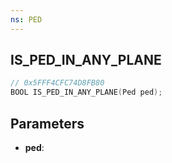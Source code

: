 ```yaml
---
ns: PED
---
```

## IS_PED_IN_ANY_PLANE

```c
// 0x5FFF4CFC74D8FB80
BOOL IS_PED_IN_ANY_PLANE(Ped ped);
```

## Parameters
* **ped**:
